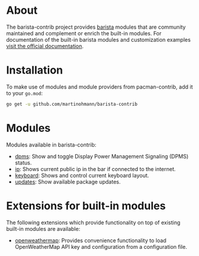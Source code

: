 <!-- untitled -->
# About

The barista-contrib project provides [barista](https://barista.run) modules
that are community maintained and complement or enrich the built-in modules. For
documentation of the built-in barista modules and customization examples [visit
the official documentation](https://barista.run).

# Installation

To make use of modules and module providers from pacman-contrib, add it to your `go.mod`:

```sh
go get -u github.com/martinohmann/barista-contrib
```

# Modules

Modules available in barista-contrib:

- [dpms](/modules/dpms): Show and toggle Display Power Management Signaling (DPMS) status.
- [ip](/modules/ip): Shows current public ip in the bar if connected to the internet.
- [keyboard](/modules/keyboard): Shows and control current keyboard layout.
- [updates](/modules/updates): Show available package updates.

# Extensions for built-in modules

The following extensions which provide functionality on top of existing built-in
modules are available:

- [openweathermap](/modules/weather/openweathermap): Provides convenience
  functionality to load OpenWeatherMap API key and configuration from a
  configuration file.
